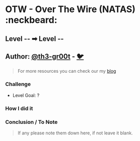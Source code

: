 # OTW - Over The Wire (NATAS) :neckbeard:

## Level -- ➡ Level --
## Author: [@th3-gr00t](https://th33-gr00t.tk/) -  [:bird:](https://twitter.com/th3_gr00t/)

> For more resources you can check our my [blog](https://th33gr00t.blogspot.com/)

### Challenge

- Level Goal: ?

### How I did it


### Conclusion / To Note

> If any please note them down here, if not leave it blank. 
